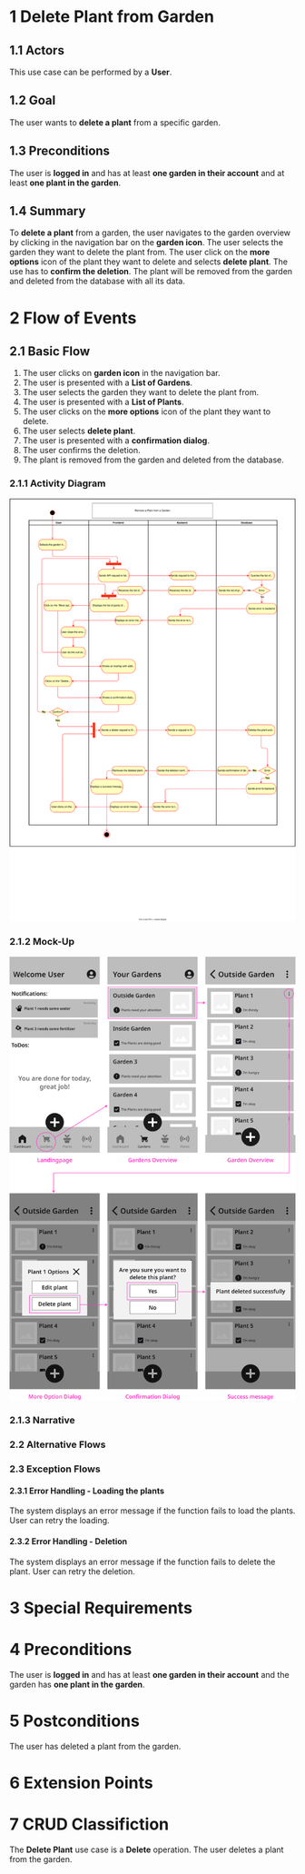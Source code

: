 # 1 Delete Plant from Garden


## 1.1 Actors

This use case can be performed by a **User**.

## 1.2 Goal

The user wants to **delete a plant** from a specific garden.

## 1.3 Preconditions

The user is **logged in** and has at least **one garden in their account** and at least **one plant in the garden**.

## 1.4 Summary

To **delete a plant** from a garden, the user navigates to the garden overview by clicking in the navigation bar on the **garden icon**. The user selects the garden they want to delete the plant from. The user click on the **more options** icon of the plant they want to delete and selects **delete plant**. The use has to **confirm the deletion**. The plant will be removed from the garden and deleted from the database with all its data.

# 2 Flow of Events

## 2.1 Basic Flow

1. The user clicks on **garden icon** in the navigation bar.
2. The user is presented with a **List of Gardens**.
3. The user selects the garden they want to delete the plant from.
4. The user is presented with a **List of Plants**.
5. The user clicks on the **more options** icon of the plant they want to delete.
6. The user selects **delete plant**.
7. The user is presented with a **confirmation dialog**.
8. The user confirms the deletion.
9. The plant is removed from the garden and deleted from the database.

### 2.1.1 Activity Diagram

![Activity diagram](/docs/assets/svg/useCaseDiagrams/deletePlant.drawio.svg)

### 2.1.2 Mock-Up

![Delte plant wireframes](/docs/assets/svg/useCaseWireframes/deletePlant.png)

### 2.1.3 Narrative

### 2.2 Alternative Flows

### 2.3 Exception Flows

#### 2.3.1 Error Handling - Loading the plants
The system displays an error message if the function fails to load the plants.
User can retry the loading.

#### 2.3.2 Error Handling - Deletion
The system displays an error message if the function fails to delete the plant.
User can retry the deletion.

# 3 Special Requirements

# 4 Preconditions

The user is **logged in** and has at least **one garden in their account** and the garden has **one plant in the garden**.

# 5 Postconditions

The user has deleted a plant from the garden.

# 6 Extension Points

# 7 CRUD Classifiction

The **Delete Plant** use case is a **Delete** operation. The user deletes a plant from the garden.
